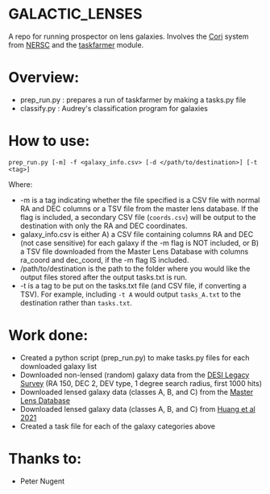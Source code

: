 GALACTIC_LENSES
===============

A repo for running prospector on lens galaxies. Involves the [Cori](https://docs.nersc.gov/systems/cori/) system from [NERSC](https://www.nersc.gov/) and the [taskfarmer](https://docs.nersc.gov/jobs/workflow/taskfarmer/) module.

# Overview:
* prep_run.py : prepares a run of taskfarmer by making a tasks.py file
* classify.py : Audrey's classification program for galaxies

# How to use:
`prep_run.py [-m] -f <galaxy_info.csv> [-d </path/to/destination>] [-t <tag>]`

Where:
* -m is a tag indicating whether the file specified is a CSV file with normal RA and DEC columns or a TSV file from the master lens database. If the flag is included, a secondary CSV file (`coords.csv`) will be output to the destination with only the RA and DEC coordinates.
* galaxy_info.csv is either A) a CSV file containing columns RA and DEC (not case sensitive) for each galaxy if the -m flag is NOT included, or B) a TSV file downloaded from the Master Lens Database with columns ra_coord and dec_coord, if the -m flag IS included.
* /path/to/destination is the path to the folder where you would like the output files stored after the output tasks.txt is run.
* -t is a tag to be put on the tasks.txt file (and CSV file, if converting a TSV). For example, including `-t A` would output `tasks_A.txt` to the destination rather than `tasks.txt`.

# Work done:
* Created a python script (prep_run.py) to make tasks.py files for each downloaded galaxy list
* Downloaded non-lensed (random) galaxy data from the [DESI Legacy Survey](https://datalab.noirlab.edu/query.php) (RA 150, DEC 2, DEV type, 1 degree search radius, first 1000 hits)
* Downloaded  lensed galaxy data (classes A, B, and C) from the [Master Lens Database](https://test.masterlens.org/search.php?)
* Downloaded lensed galaxy data (classes A, B, and C) from [Huang et al 2021](https://sites.google.com/usfca.edu/neuralens/publications/lens-candidates-huang-2020b?authuser=0)
* Created a task file for each of the galaxy categories above

# Thanks to:
* Peter Nugent